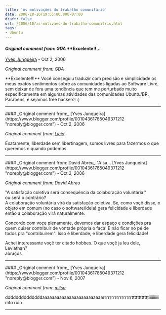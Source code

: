 ```yaml
---
title: 'As motivações do trabalho comunitário'
date: 2006-10-16T19:55:00.000-07:00
draft: false
url: /2006/10/as-motivaes-do-trabalho-comunitrio.html
tags: 
- Ubuntu
---
```


#### _Original comment from: GDA_ \*\*Excelente!!...
[Yves Junqueira](https://www.blogger.com/profile/00104361785049371212 "noreply@blogger.com") - <time datetime="2006-10-17T00:46:00.000-07:00">Oct 2, 2006</time>

_Original comment from: GDA_  
  
\*\*Excelente!!!\*\* Você conseguiu traduzir com precisão e simplicidade os meus exatos sentimentos sobre as comunidades ligadas ao Software Livre, sem deixar de fora uma tendência que tem me perturbado muito especificamente em algumas atividades das comunidades Ubuntu/BR. Parabéns, e sejamos free hackers! :)
<hr />
#### _Original comment from:_
[Yves Junqueira](https://www.blogger.com/profile/00104361785049371212 "noreply@blogger.com") - <time datetime="2006-10-17T03:05:00.000-07:00">Oct 2, 2006</time>

_Original comment from: [Licio](http://blog.licio.eti.br)_  
  
Exatamente, liberdade sem libertinagem, somos livres para fazermos o que queremos e quando podemos.
<hr />
#### _Original comment from: David Abreu_ "A sa...
[Yves Junqueira](https://www.blogger.com/profile/00104361785049371212 "noreply@blogger.com") - <time datetime="2006-10-18T07:23:00.000-07:00">Oct 3, 2006</time>

_Original comment from: David Abreu_  
  
"A satisfação coletiva será consequência da colaboração voluntária."  
ou será o contrário?  
A colaboração voluntária virá da satisfação coletiva. Se, como voçê disse, o objeto em comum (no caso o software/ideia) gera felicidade e liberdade então a colaboração virá naturalmente.  
  
Concordo com voçe plenamente, devemos dar espaço e condições pra quem quiser contribuir de vontade própria o faça! E não ficar no pé de todos pra "contribuirem". Isso é liberdade, e liberdade gera felicidade!  
  
Achei interessante voçê ter citado hobbes. O que voçê ja leu dele, Leviathan?  
abraços
<hr />
#### _Original comment from:_
[Yves Junqueira](https://www.blogger.com/profile/00104361785049371212 "noreply@blogger.com") - <time datetime="2007-11-03T08:32:00.000-07:00">Nov 6, 2007</time>

_Original comment from: [milsa](http://dartipapadart)_  
  
ddddddddddddddaaaaaaaaaaaaaaaaaaaaaaaaarrrrrrrrrrrrrrrrrttttttttttttiiiiiiiiii mto ruin
<hr />

